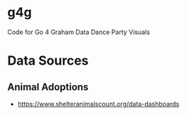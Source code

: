 # g4g
Code for Go 4 Graham Data Dance Party Visuals

# Data Sources

## Animal Adoptions 

* https://www.shelteranimalscount.org/data-dashboards
